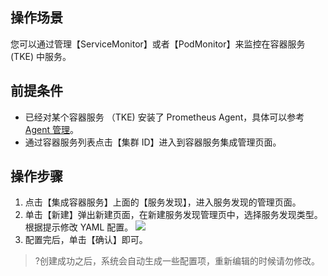 ## 操作场景

您可以通过管理【ServiceMonitor】或者【PodMonitor】来监控在容器服务 (TKE) 中服务。

## 前提条件

- 已经对某个容器服务 （TKE) 安装了 Prometheus Agent，具体可以参考 [Agent 管理](#缺少链接)。
- 通过容器服务列表点击【集群 ID】进入到容器服务集成管理页面。

## 操作步骤

1. 点击【集成容器服务】上面的【服务发现】，进入服务发现的管理页面。
2. 单击【新建】弹出新建页面，在新建服务发现管理页中，选择服务发现类型。根据提示修改 YAML 配置。
![](https://main.qcloudimg.com/raw/18d654b2e5567316dbfb98f38a437f6b.png)
3. 配置完后，单击【确认】即可。
>?创建成功之后，系统会自动生成一些配置项，重新编辑的时候请勿修改。
